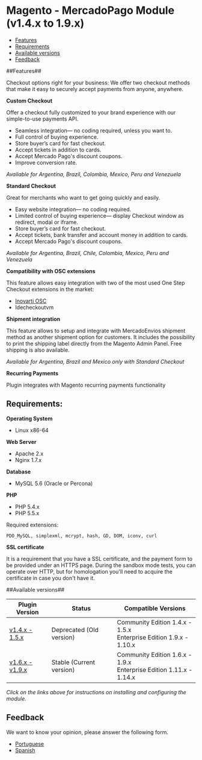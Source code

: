 # Magento - MercadoPago Module (v1.4.x to 1.9.x)

* [Features](#features)
* [Requirements](#requirements)
* [Available versions](#available_versions)
* [Feedback](#feedback)

<a name="features"></a>
##Features##

Checkout options right for your business: 
We offer two checkout methods that make it easy to securely accept payments from anyone, anywhere.

**Custom Checkout**

Offer a checkout fully customized to your brand experience with our simple-to-use payments API.

* Seamless integration— no coding required, unless you want to.
* Full control of buying experience.
* Store buyer’s card for fast checkout.
* Accept tickets in addition to cards.
* Accept Mercado Pago's discount coupons.
* Improve conversion rate.

*Available for Argentina, Brazil, Colombia, Mexico, Peru and Venezuela*

**Standard Checkout**

Great for merchants who want to get going quickly and easily.

* Easy website integration— no coding required.
* Limited control of buying experience— display Checkout window as redirect, modal or iframe.
* Store buyer’s card for fast checkout.
* Accept tickets, bank transfer and account money in addition to cards.
* Accept Mercado Pago's discount coupons.

*Available for Argentina, Brazil, Chile, Colombia, Mexico, Peru and Venezuela*

**Compatibility with OSC extensions**

This feature allows easy integration with two of the most used One Step Checkout extensions in the market:
* [Inovarti OSC](http://onestepcheckout.com.br)
* Idecheckoutvm

**Shipment integration**

This feature allows to setup and integrate with MercadoEnvios shipment method as another shipment option for customers. It includes the possibility to print the shipping label directly from the Magento Admin Panel. Free shipping is also available.

*Available for Argentina, Brazil and Mexico only with Standard Checkout*


**Recurring Payments**

Plugin integrates with Magento recurring payments functionality

<a name="requirements"></a>
## Requirements:

**Operating System**

<ul>
<li>Linux x86-64</li>
</ul>

**Web Server**

<ul>
<li>Apache 2.x</li>
<li>Nginx 1.7.x</li>
</ul>

**Database**

<ul><li>MySQL 5.6 (Oracle or Percona)</li></ul>

**PHP**

<ul>
<li>PHP 5.4.x</li>
<li>PHP 5.5.x</li>
</ul>
    Required extensions:

    PDO_MySQL, simplexml, mcrypt, hash, GD, DOM, iconv, curl

**SSL certificate**

It is a requirement that you have a SSL certificate, and the payment form to be provided under an HTTPS page.
During the sandbox mode tests, you can operate over HTTP, but for homologation you'll need to acquire the certificate in case you don't have it.

<a name="available_versions"></a>
##Available versions##
<table>
  <thead>
    <tr>
      <th>Plugin Version</th>
      <th>Status</th>
      <th>Compatible Versions</th>
    </tr>
  <thead>
  <tbody>
    <tr>
      <td><a href="https://github.com/mercadopago/cart-magento/tree/master/1.4.x-1.5.x">v1.4.x - 1.5.x</a></td>
      <td>Deprecated (Old version)</td>
      <td>Community Edition 1.4.x - 1.5.x<br />Enterprise Edition 1.9.x - 1.10.x</td>
    </tr>
    <tr>
      <td><a href="https://github.com/mercadopago/cart-magento/tree/master/1.6.x-1.9.x">v1.6.x - v1.9.x</a></td>
      <td>Stable (Current version)</td>
      <td>Community Edition 1.6.x - 1.9.x<br />Enterprise Edition 1.11.x - 1.14.x</td>
    </tr>
  </tbody>
</table>

*Click on the links above for instructions on installing and configuring the module.*

<a name="Feedback"></a>
## Feedback ##

We want to know your opinion, please answer the following form.

* [Portuguese](http://goo.gl/forms/2n5jWHaQbfEtdy0E2)
* [Spanish](http://goo.gl/forms/A9bm8WuqTIZ89MI22)
